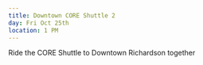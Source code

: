 ```yaml
---
title: Downtown CORE Shuttle 2
day: Fri Oct 25th
location: 1 PM
---
```


Ride the CORE Shuttle to Downtown Richardson together

